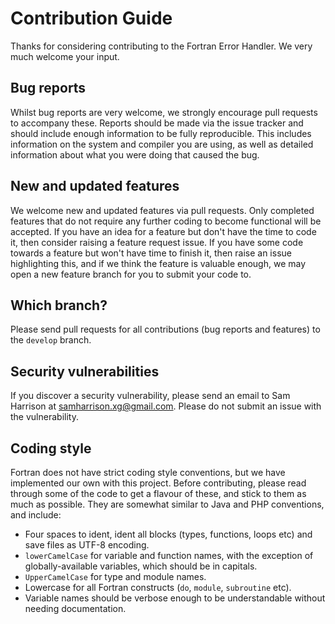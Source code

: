# Contribution Guide

Thanks for considering contributing to the Fortran Error Handler. We very much welcome your input.

## Bug reports

Whilst bug reports are very welcome, we strongly encourage pull requests to accompany these. Reports should be made via the issue tracker and should include enough information to be fully reproducible. This includes information on the system and compiler you are using, as well as detailed information about what you were doing that caused the bug.

## New and updated features

We welcome new and updated features via pull requests. Only completed features that do not require any further coding to become functional will be accepted. If you have an idea for a feature but don't have the time to code it, then consider raising a feature request issue. If you have some code towards a feature but won't have time to finish it, then raise an issue highlighting this, and if we think the feature is valuable enough, we may open a new feature branch for you to submit your code to.

## Which branch?

Please send pull requests for all contributions (bug reports and features) to the `develop` branch.

## Security vulnerabilities

If you discover a security vulnerability, please send an email to Sam Harrison at [samharrison.xg@gmail.com](mailto:samharrison.xg@gmail.com). Please do not submit an issue with the vulnerability.

## Coding style

Fortran does not have strict coding style conventions, but we have implemented our own with this project. Before contributing, please read through some of the code to get a flavour of these, and stick to them as much as possible. They are somewhat similar to Java and PHP conventions, and include:
- Four spaces to ident, ident all blocks (types, functions, loops etc) and save files as UTF-8 encoding.
- `lowerCamelCase` for variable and function names, with the exception of globally-available variables, which should be in capitals.
- `UpperCamelCase` for type and module names.
- Lowercase for all Fortran constructs (`do`, `module`, `subroutine` etc).
- Variable names should be verbose enough to be understandable without needing documentation.